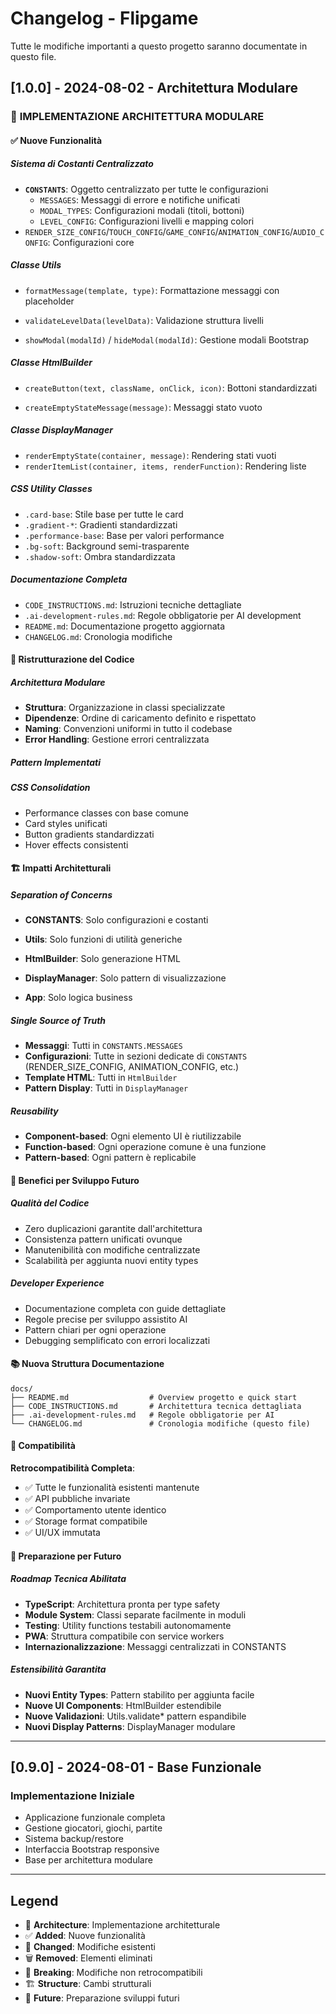 # Changelog - Flipgame

Tutte le modifiche importanti a questo progetto saranno documentate in questo file.

## [1.0.0] - 2024-08-02 - Architettura Modulare

### 🎯 **IMPLEMENTAZIONE ARCHITETTURA MODULARE**

#### ✅ **Nuove Funzionalità**

##### **Sistema di Costanti Centralizzato**
- **`CONSTANTS`**: Oggetto centralizzato per tutte le configurazioni
  - `MESSAGES`: Messaggi di errore e notifiche unificati
  - `MODAL_TYPES`: Configurazioni modali (titoli, bottoni)
  - `LEVEL_CONFIG`: Configurazioni livelli e mapping colori
- `RENDER_SIZE_CONFIG`/`TOUCH_CONFIG`/`GAME_CONFIG`/`ANIMATION_CONFIG`/`AUDIO_CONFIG`: Configurazioni core

##### **Classe Utils**
- `formatMessage(template, type)`: Formattazione messaggi con placeholder
- `validateLevelData(levelData)`: Validazione struttura livelli

- `showModal(modalId)` / `hideModal(modalId)`: Gestione modali Bootstrap



##### **Classe HtmlBuilder**
- `createButton(text, className, onClick, icon)`: Bottoni standardizzati


- `createEmptyStateMessage(message)`: Messaggi stato vuoto


##### **Classe DisplayManager**
- `renderEmptyState(container, message)`: Rendering stati vuoti
- `renderItemList(container, items, renderFunction)`: Rendering liste


##### **CSS Utility Classes**
- `.card-base`: Stile base per tutte le card
- `.gradient-*`: Gradienti standardizzati  
- `.performance-base`: Base per valori performance
- `.bg-soft`: Background semi-trasparente
- `.shadow-soft`: Ombra standardizzata

##### **Documentazione Completa**
- `CODE_INSTRUCTIONS.md`: Istruzioni tecniche dettagliate
- `.ai-development-rules.md`: Regole obbligatorie per AI development
- `README.md`: Documentazione progetto aggiornata
- `CHANGELOG.md`: Cronologia modifiche

#### 🔄 **Ristrutturazione del Codice**

##### **Architettura Modulare**
- **Struttura**: Organizzazione in classi specializzate
- **Dipendenze**: Ordine di caricamento definito e rispettato
- **Naming**: Convenzioni uniformi in tutto il codebase
- **Error Handling**: Gestione errori centralizzata

##### **Pattern Implementati**







##### **CSS Consolidation**
- Performance classes con base comune
- Card styles unificati
- Button gradients standardizzati
- Hover effects consistenti

#### 🏗️ **Impatti Architetturali**

##### **Separation of Concerns**
- **CONSTANTS**: Solo configurazioni e costanti
- **Utils**: Solo funzioni di utilità generiche

- **HtmlBuilder**: Solo generazione HTML
- **DisplayManager**: Solo pattern di visualizzazione
- **App**: Solo logica business

##### **Single Source of Truth**
- **Messaggi**: Tutti in `CONSTANTS.MESSAGES`
- **Configurazioni**: Tutte in sezioni dedicate di `CONSTANTS` (RENDER_SIZE_CONFIG, ANIMATION_CONFIG, etc.)
- **Template HTML**: Tutti in `HtmlBuilder`
- **Pattern Display**: Tutti in `DisplayManager`

##### **Reusability**
- **Component-based**: Ogni elemento UI è riutilizzabile
- **Function-based**: Ogni operazione comune è una funzione
- **Pattern-based**: Ogni pattern è replicabile

#### 🚀 **Benefici per Sviluppo Futuro**

##### **Qualità del Codice**
- Zero duplicazioni garantite dall'architettura
- Consistenza pattern unificati ovunque
- Manutenibilità con modifiche centralizzate
- Scalabilità per aggiunta nuovi entity types

##### **Developer Experience**
- Documentazione completa con guide dettagliate
- Regole precise per sviluppo assistito AI
- Pattern chiari per ogni operazione
- Debugging semplificato con errori localizzati

#### 📚 **Nuova Struttura Documentazione**

```
docs/
├── README.md                  # Overview progetto e quick start
├── CODE_INSTRUCTIONS.md       # Architettura tecnica dettagliata  
├── .ai-development-rules.md   # Regole obbligatorie per AI
└── CHANGELOG.md               # Cronologia modifiche (questo file)
```

#### 🔧 **Compatibilità**

**Retrocompatibilità Completa**:
- ✅ Tutte le funzionalità esistenti mantenute
- ✅ API pubbliche invariate  
- ✅ Comportamento utente identico
- ✅ Storage format compatibile
- ✅ UI/UX immutata

#### 🎯 **Preparazione per Futuro**

##### **Roadmap Tecnica Abilitata**
- **TypeScript**: Architettura pronta per type safety
- **Module System**: Classi separate facilmente in moduli
- **Testing**: Utility functions testabili autonomamente
- **PWA**: Struttura compatibile con service workers
- **Internazionalizzazione**: Messaggi centralizzati in CONSTANTS

##### **Estensibilità Garantita**
- **Nuovi Entity Types**: Pattern stabilito per aggiunta facile
- **Nuove UI Components**: HtmlBuilder estendibile
- **Nuove Validazioni**: Utils.validate* pattern espandibile
- **Nuovi Display Patterns**: DisplayManager modulare

---

## [0.9.0] - 2024-08-01 - Base Funzionale

### **Implementazione Iniziale**
- Applicazione funzionale completa
- Gestione giocatori, giochi, partite
- Sistema backup/restore
- Interfaccia Bootstrap responsive
- Base per architettura modulare

---

## **Legend**
- 🎯 **Architecture**: Implementazione architetturale
- ✅ **Added**: Nuove funzionalità
- 🔄 **Changed**: Modifiche esistenti  
- 🗑️ **Removed**: Elementi eliminati
- 🚨 **Breaking**: Modifiche non retrocompatibili
- 🏗️ **Structure**: Cambi strutturali
- 🚀 **Future**: Preparazione sviluppi futuri 